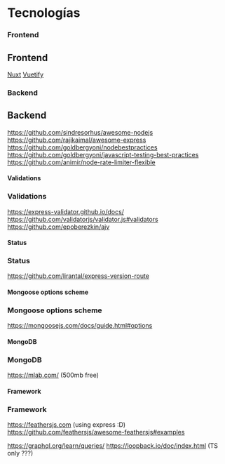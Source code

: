 # Tecnologías

### Frontend

## Frontend

[Nuxt](https://nuxtjs.org/)
[Vuetify]()

### Backend

## Backend

<https://github.com/sindresorhus/awesome-nodejs>
<https://github.com/rajikaimal/awesome-express>
<https://github.com/goldbergyoni/nodebestpractices>
<https://github.com/goldbergyoni/javascript-testing-best-practices>
<https://github.com/animir/node-rate-limiter-flexible>

#### Validations

### Validations

<https://express-validator.github.io/docs/>
<https://github.com/validatorjs/validator.js#validators>
<https://github.com/epoberezkin/ajv>

#### Status

### Status

<https://github.com/lirantal/express-version-route>

#### Mongoose options scheme

### Mongoose options scheme

<https://mongoosejs.com/docs/guide.html#options>

#### MongoDB

### MongoDB

<https://mlab.com/> (500mb free)

#### Framework

### Framework

<https://feathersjs.com> (using express :D)
<https://github.com/feathersjs/awesome-feathersjs#examples>

<https://graphql.org/learn/queries/>
<https://loopback.io/doc/index.html> (TS only ???)
